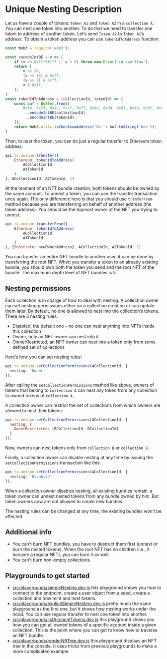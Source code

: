# Unique Nesting Description
Let us have a couple of tokens: `Token A1` and `Token A2` in a `collection A`. You can nest one token into another.
To do that we need to transfer one token to address of another token. Let’s send `Token A2` to `Token A1`’s address.
To obtain a token address you can use `tokenIdToAddress` function:

```javascript
const Web3 = require('web3');

const encodeIntBE = v => {
    if (v >= 0xffffffff || v < 0) throw new Error('id overflow');
    return [
        v >> 24,
        (v >> 16) & 0xff,
        (v >> 8) & 0xff,
        v & 0xff,
    ];
}
const tokenIdToAddress = (collectionId, tokenId) => {
    const buf = Buffer.from([
        0xf8, 0x23, 0x8c, 0xcf, 0xff, 0x8e, 0xd8, 0x87, 0x46, 0x3f, 0xd5, 0xe0,
        ...encodeIntBE(collectionId),
        ...encodeIntBE(tokenId),
    ]);
    return Web3.utils.toChecksumAddress('0x' + buf.toString('hex'));
}
```

Then, to nest the token, you can do just a regular transfer to Ethereum token address:
```javascript
api.tx.unique.transfer({
    Ethereum: tokenIdToAddress(
        ACollectionId,
        A1TokenId
    )
}, ACollectionId, A2TokenId, 1)
```

At the moment of an NFT bundle creation, both tokens should be owned by the same account.
To unnest a token, you can use the transfer transaction once again. The only difference here is that you should use `tranferFrom` method because you are transferring on behalf of another address (the token address).
You should be the topmost owner of the NFT you trying to unnest.
```javascript
api.tx.unique.transferFrom({
    Ethereum: tokenIdToAddress(
        ACollectionId,
        A1TokenId
    )
}, {Substrate: newOwnerAddress}, ACollectionId, A2TokenId, 1)
```

You can transfer an entire NFT bundle to another user, it can be done by transferring the root NFT.
When you transfer a token to an already existing bundle, you should own both the token you send and the root NFT of the bundle.
The maximum depth level of NFT bundles is 5.

## Nesting permissions

Each collection is in charge of how to deal with nesting. A collection owner can set nesting permissions either on a collection creation or can update them later. By default, no one is allowed to nest into the collection’s tokens.
There are 3 nesting rules:
 * Disabled, the default one – no one can nest anything into NFTs inside this collection
 * Owner, only an NFT owner can nest into it
 * OwnerRestricted, an NFT owner can nest into a token only from some defined set of collections

Here’s how you can set nesting rules:
```javascript
api.tx.unique.setCollectionPermissions(ACollectionId, {
  nesting: 'Owner'
});
```

After calling the `setCollectionPermissions` method like above, owners of tokens that belong to `collection A` can nest any token from any collection to owned tokens of `collection A`.

A collection owner can restrict the set of collections from which owners are allowed to nest their tokens:
```javascript
api.tx.unique.setCollectionPermissions(ACollectionId, {
  nesting: {
    OwnerRestricted: [BCollectionId, DCollectionId]
  }
});
```
Now, owners can nest tokens only from `collection B` or `collection D`.

Finally, a collection owner can disable nesting at any time by issuing the `setCollectionPermissions` transaction like this:
```javascript
api.tx.unique.setCollectionPermissions(ACollectionId, {
  nesting: 'Disabled'
});
```

When a collection owner disables nesting, all existing bundles remain, a token owner can unnest nested tokens from any bundle owned by him. But token owners now are not allowed to create new bundles.

The nesting rules can be changed at any time, the existing bundles won’t be affected.

## Additional info
 * You can’t burn NFT bundles, you have to destruct them first (unnest or burn the nested tokens). When the root NFT has no
   children (i.e., it became a regular NFT), you can burn it as well.
 * You can’t burn non-empty collections.

## Playgrounds to get started
 * [src/playgrounds/simpleNesting.dev.js](https://github.com/UniqueNetwork/unique-playgrounds/blob/angelhack-polkadot-2022/src/playgrounds/simpleNesting.dev.js)
this playground shows you how to connect to the endpoint, create a user object from a seed, create a collection and how mint and nest tokens.
 * [src/playgrounds/explicitSimpleNesting.dev.js](https://github.com/UniqueNetwork/unique-playgrounds/blob/angelhack-polkadot-2022/src/playgrounds/explicitSimpleNesting.dev.js)
pretty much the same playground as the first one, but it shows how nesting works under the hood. You can use regular transfer to nest one token into another.
 * [src/playgrounds/listAccountTokens.dev.js](https://github.com/UniqueNetwork/unique-playgrounds/blob/angelhack-polkadot-2022/src/playgrounds/listAccountTokens.dev.js)
this playground shows you how you can get all owned tokens of a specific account inside a given collection. This is the point where you can get to know how to traverse an NFT bundle.
 * [src/playgrounds/renderNftTree.dev.js](https://github.com/UniqueNetwork/unique-playgrounds/blob/angelhack-polkadot-2022/src/playgrounds/renderNftTree.dev.js)
this playground displays an NFT tree in the console. It uses tricks from previous playgrounds to make a more complicated example.
